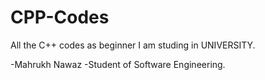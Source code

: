 # CPP-Codes
All the C++ codes as beginner I am studing in UNIVERSITY.

-Mahrukh Nawaz
-Student of Software Engineering.
